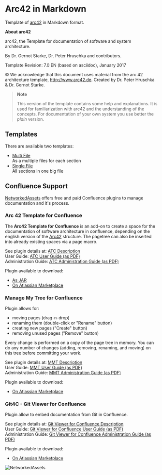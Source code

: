 # Arc42 in Markdown

Template of [arc42](http://arc42.org) in Markdown format.

**About arc42**

arc42, the Template for documentation of software and system
architecture.

By Dr. Gernot Starke, Dr. Peter Hruschka and contributors.

Template Revision: 7.0 EN (based on asciidoc), January 2017

© We acknowledge that this document uses material from the arc 42
architecture template, <http://www.arc42.de>. Created by Dr. Peter
Hruschka & Dr. Gernot Starke.

> **Note**
>
> This version of the template contains some help and explanations. It
> is used for familiarization with arc42 and the understanding of the
> concepts. For documentation of your own system you use better the
> *plain* version.


## Templates 
There are available two templates:
* [Multi File](1.%20Files%20Tree/00.%20About%20arc42.md)  
As a multiple files for each section
* [Single File](2.%20Single%20File%2FArc42%20Template%20in%20Markdown.md)  
All sections in one big file
  
## Confluence Support
[NetworkedAssets](http://networkedassets.com) offers free and paid Confluence plugins to manage documentation and it's process.  

### Arc 42 Template for Confluence
     
The **Arc42 Template for Confluence** is an add-on to create a space for the documentation of software architecture in confluence, depending on the english version of the [Arc42](http://arc42.org/) structure. 
The pagetree can also be inserted into already existing spaces via a page macro.
  
See plugin details at: <a href="http://opensource.networkedassets.com/confluence/atc.html">ATC Description</a>  
User Guide: <a href="http://opensource.networkedassets.com/confluence/pdf/atc-user-guide.pdf">ATC User Guide (as PDF)</a>  
Administration Guide: <a href="http://opensource.networkedassets.com/confluence/pdf/atc-administration-guide.pdf">ATC Administration Guide (as PDF)</a>  
  
Plugin available to download:  
  - <a href="http://opensource.networkedassets.com/confluence/jar/space-blueprint-1.0.9.jar">As JAR</a>
  - <a href="https://marketplace.atlassian.com/plugins/com.networkedassets.plugins.space-blueprint/server/overview">On Atlassian Marketplace</a>  

### Manage My Tree for Confluence

Plugin allows for:
* moving pages (drag-n-drop)
* renaming them (double-click or "Rename" button)
* creating new pages ("Create" button)
* removing unused pages ("Remove" button)

Every change is performed on a copy of the page tree in memory. You can do any number of changes (adding, removing, renaming, and moving) on this tree before committing your work.

See plugin details at: <a href="http://opensource.networkedassets.com/confluence/mmt.html">MMT Description</a>  
User Guide: <a href="http://opensource.networkedassets.com/confluence/pdf/mmt-user-guide.pdf">MMT User Guide (as PDF)</a>  
Administration Guide: <a href="http://opensource.networkedassets.com/confluence/pdf/mmt-administration-guide.pdf">MMT Administration Guide (as PDF)</a>  
  
Plugin available to download:  
  - <a href="https://marketplace.atlassian.com/plugins/com.networkedassets.plugins.manage-my-tree/server/overview">On Atlassian Marketplace</a>
  

### Git4C - Git Viewer for Confluence

Plugin allow to embed documentation from Git in Confluence.  
  
See plugin details at: <a href="http://opensource.networkedassets.com/confluence/git4c.html">Git Viewer for Confluence Description</a>  
User Guide: <a href="http://opensource.networkedassets.com/confluence/pdf/git4c-user-guide.pdf">Git Viewer for Confluence User Guide (as PDF)</a>  
Administration Guide: <a href="http://opensource.networkedassets.com/confluence/pdf/git4c-administration-guide.pdf">Git Viewer for Confluence Administration Guide (as PDF)</a>  
  
Plugin available to download:  
  - <a href="https://marketplace.atlassian.com/plugins/com.networkedassets.git4c.confluence-plugin/server/overview">On Atlassian Marketplace</a>


![NetworkedAssets](https://www.networkedassets.com/wp-content/uploads/2016/12/NA_banner-home_v2.jpg)

